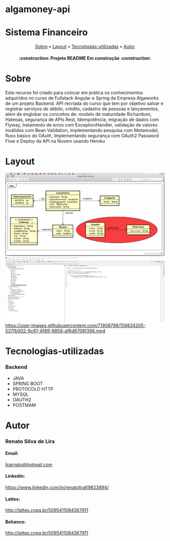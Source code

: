 # algamoney-api

# Sistema Financeiro
<p align="center">
  <a href="#Sobre">Sobre</a> •
  <a href="#Layout">Layout</a> •
  <a href="#Tecnologias-utilizadas">Tecnologias-utilizadas</a> •
  <a href="#Autor">Autor</a>  
 </p>

<h4 align="center">
  :construction: Projeto README Em construção :construction:
</h4>

# Sobre
<p>Este recurso foi criado para colocar em prática os conhecimentos adquiridos no curso de Fullstack Angular e Spring da Empresa Algaworks de um projeto Backend. 
  API recriada do curso que tem por objetivo salvar e registrar serviços de débito, crédito, cadastro de pessoas e lançamentos, além de englobar os conceitos de: modelo de maturidade Richardson, Hateoas, segurança de APIs Rest, Idempotência, migração de dados com Flyway, tratamento de erros com ExceptionHandler, validação de valores inválidos com Bean Validation, implementando pesquisa com Metamodel, fluxo básico do OAuth, Implementando segurança com OAuth2 Password Flow e Deploy da API na Nuvem usando Heroku<p/>
  
  # Layout
 
![imagem](https://github.com/lirarnato/algamoney-api/blob/main/Layout.PNG)
![imagem1](https://github.com/lirarnato/algamoney-api/blob/main/Imagem1.png)
https://user-images.githubusercontent.com/71908798/159824205-537fb002-9c61-4f89-8858-af6d6708f396.mp4




  # Tecnologias-utilizadas
  <h3>Backend</h3>
  <ul>
  <li>JAVA</li>
  <li>SPRING BOOT</li>
  <li>PROTOCOLO HTTP</li>
  <li>MYSQL</li>
  <li>OAUTH2</li>
  <li>POSTMAM</li>
  </ul>
  
  # Autor  
  <h3>Renato Silva de Lira</h3>
  <h4>Email:</h4>  
 <p><a href="https://outlook.live.com/owa/">lirarnato@hotmail.com</a></p>
 <h4>Linkedin:</h4>  
 <p><a href="https://www.linkedin.com/in/renatolira69823894/">https://www.linkedin.com/in/renatolira69823894/</a></p>
  <h4>Lattes:</h4>  
 <p><a href="http://lattes.cnpq.br/5095411084367911">http://lattes.cnpq.br/5095411084367911</a></p> 
 <h4>Behance:</h4>  
 <p><a href="http://lattes.cnpq.br/5095411084367911">http://lattes.cnpq.br/5095411084367911</a></p> 
